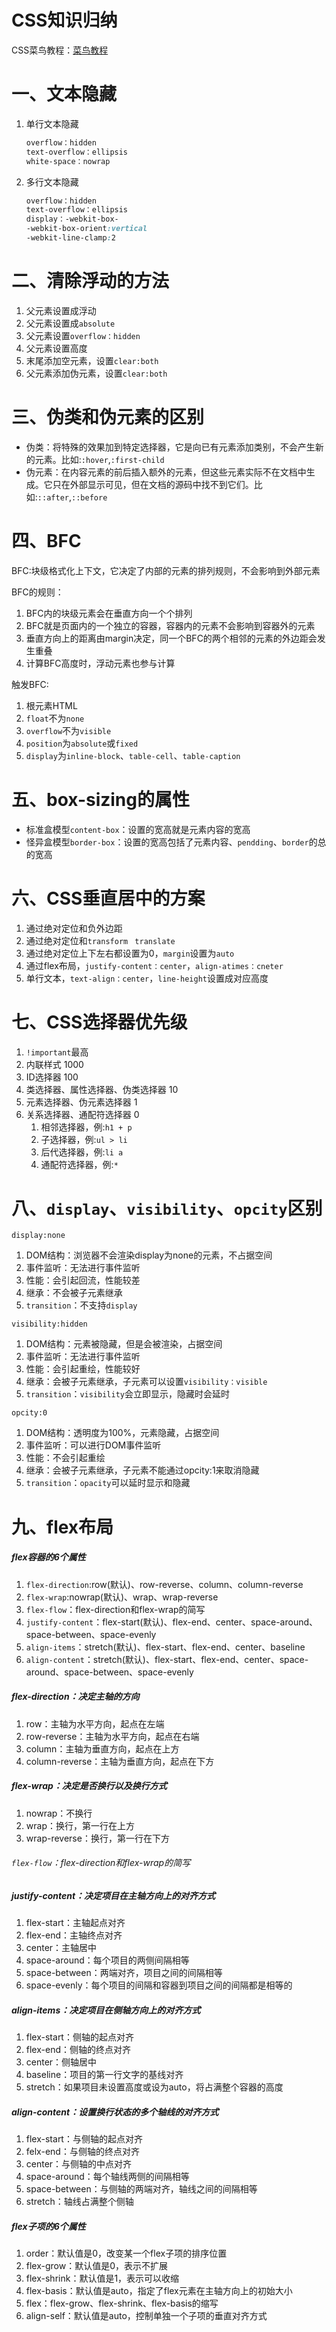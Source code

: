 # CSS知识归纳

CSS菜鸟教程：[菜鸟教程](https://www.runoob.com/css/css-tutorial.html)

# 一、文本隐藏

1. 单行文本隐藏

   ``````css
   overflow：hidden
   text-overflow：ellipsis
   white-space：nowrap
   ``````

2. 多行文本隐藏

   ``````css
   overflow：hidden
   text-overflow：ellipsis
   display：-webkit-box-
   -webkit-box-orient:vertical
   -webkit-line-clamp:2
   ``````

# 二、清除浮动的方法

1. 父元素设置成浮动
2. 父元素设置成`absolute`
3. 父元素设置`overflow：hidden`
4. 父元素设置高度
5. 末尾添加空元素，设置`clear:both`
6. 父元素添加伪元素，设置`clear:both`

# 三、伪类和伪元素的区别

- 伪类：将特殊的效果加到特定选择器，它是向已有元素添加类别，不会产生新的元素。比如:`:hover`,`:first-child`
- 伪元素：在内容元素的前后插入额外的元素，但这些元素实际不在文档中生成。它只在外部显示可见，但在文档的源码中找不到它们。比如:`::after`,`::before`

# 四、BFC

BFC:块级格式化上下文，它决定了内部的元素的排列规则，不会影响到外部元素

BFC的规则：

1. BFC内的块级元素会在垂直方向一个个排列
2. BFC就是页面内的一个独立的容器，容器内的元素不会影响到容器外的元素
3. 垂直方向上的距离由margin决定，同一个BFC的两个相邻的元素的外边距会发生重叠
4. 计算BFC高度时，浮动元素也参与计算

触发BFC:

1. 根元素HTML
2. `float`不为`none`
3. `overflow`不为`visible`
4. `position`为`absolute`或`fixed`
5. `display`为`inline-block`、`table-cell`、`table-caption`

# 五、box-sizing的属性

- 标准盒模型`content-box`：设置的宽高就是元素内容的宽高
- 怪异盒模型`border-box`：设置的宽高包括了元素内容、`pendding`、`border`的总的宽高

# 六、CSS垂直居中的方案

1. 通过绝对定位和负外边距
2. 通过绝对定位和`transform` ` translate`
3. 通过绝对定位上下左右都设置为0，`margin`设置为`auto`
4. 通过flex布局，`justify-content：center`，`align-atimes：cneter`
5. 单行文本，`text-align：center`，`line-height`设置成对应高度

# 七、CSS选择器优先级

1. `!important`最高
2. 内联样式 1000
3. ID选择器 100
4. 类选择器、属性选择器、伪类选择器 10
5. 元素选择器、伪元素选择器 1
6. 关系选择器、通配符选择器 0
   1. 相邻选择器，例:`h1 + p`
   2. 子选择器，例:`ul > li`
   3. 后代选择器，例:`li a`
   4. 通配符选择器，例:`*`

# 八、`display`、`visibility`、`opcity`区别

`display:none`

1. DOM结构：浏览器不会渲染display为none的元素，不占据空间
2. 事件监听：无法进行事件监听
3. 性能：会引起回流，性能较差
4. 继承：不会被子元素继承
5. `transition`：不支持`display`

`visibility:hidden`

1. DOM结构：元素被隐藏，但是会被渲染，占据空间
2. 事件监听：无法进行事件监听
3. 性能：会引起重绘，性能较好
4. 继承：会被子元素继承，子元素可以设置`visibility：visible`
5. `transition`：`visibility`会立即显示，隐藏时会延时

`opcity:0`

1. DOM结构：透明度为100%，元素隐藏，占据空间
2. 事件监听：可以进行DOM事件监听
3. 性能：不会引起重绘
4. 继承：会被子元素继承，子元素不能通过opcity:1来取消隐藏
5. `transition`：`opacity`可以延时显示和隐藏

# 九、flex布局

##### flex容器的6个属性

1. `flex-direction`:row(默认)、row-reverse、column、column-reverse
2. `flex-wrap`:nowrap(默认)、wrap、wrap-reverse
3. `flex-flow`：flex-direction和flex-wrap的简写
4. `justify-content`：flex-start(默认)、flex-end、center、space-around、space-between、space-evenly
5. `align-items`：stretch(默认)、flex-start、flex-end、center、baseline
6. `align-content`：stretch(默认)、flex-start、flex-end、center、space-around、space-between、space-evenly

##### flex-direction：决定主轴的方向

1. row：主轴为水平方向，起点在左端
2. row-reverse：主轴为水平方向，起点在右端
3. column：主轴为垂直方向，起点在上方
4. column-reverse：主轴为垂直方向，起点在下方

##### flex-wrap：决定是否换行以及换行方式

1. nowrap：不换行
2. wrap：换行，第一行在上方
3. wrap-reverse：换行，第一行在下方

###### `flex-flow`：flex-direction和flex-wrap的简写

##### justify-content：决定项目在主轴方向上的对齐方式

1. flex-start：主轴起点对齐
2. flex-end：主轴终点对齐
3. center：主轴居中
4. space-around：每个项目的两侧间隔相等
5. space-between：两端对齐，项目之间的间隔相等
6. space-evenly：每个项目的间隔和容器到项目之间的间隔都是相等的

##### align-items：决定项目在侧轴方向上的对齐方式

1. flex-start：侧轴的起点对齐
2. flex-end：侧轴的终点对齐
3. center：侧轴居中
4. baseline：项目的第一行文字的基线对齐
5. stretch：如果项目未设置高度或设为auto，将占满整个容器的高度

##### align-content：设置换行状态的多个轴线的对齐方式

1. flex-start：与侧轴的起点对齐
2. felx-end：与侧轴的终点对齐
3. center：与侧轴的中点对齐
4. space-around：每个轴线两侧的间隔相等
5. space-between：与侧轴的两端对齐，轴线之间的间隔相等
6. stretch：轴线占满整个侧轴

##### flex子项的6个属性

1. order：默认值是0，改变某一个flex子项的排序位置
2. flex-grow：默认值是0，表示不扩展
3. flex-shrink：默认值是1，表示可以收缩
4. flex-basis：默认值是auto，指定了flex元素在主轴方向上的初始大小
5. flex：flex-grow、flex-shrink、flex-basis的缩写
6. align-self：默认值是auto，控制单独一个子项的垂直对齐方式

